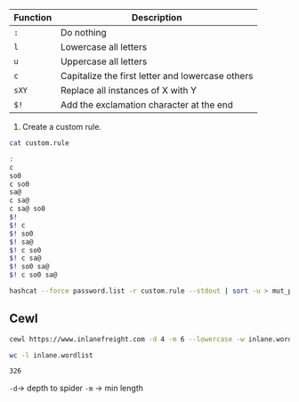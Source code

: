 | **Function** | **Description**                                  |
| ------------ | ------------------------------------------------ |
| `:`          | Do nothing                                       |
| `l`          | Lowercase all letters                            |
| `u`          | Uppercase all letters                            |
| `c`          | Capitalize the first letter and lowercase others |
| `sXY`        | Replace all instances of X with Y                |
| `$!`         | Add the exclamation character at the end         |
1. Create a custom rule.
```sh
cat custom.rule

:
c
so0
c so0
sa@
c sa@
c sa@ so0
$!
$! c
$! so0
$! sa@
$! c so0
$! c sa@
$! so0 sa@
$! c so0 sa@
```

```sh
hashcat --force password.list -r custom.rule --stdout | sort -u > mut_password.list
```

## Cewl

```sh
cewl https://www.inlanefreight.com -d 4 -m 6 --lowercase -w inlane.wordlist

wc -l inlane.wordlist

326
```

`-d`-> depth to spider
`-m` -> min length


